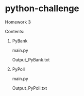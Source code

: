# python-challenge
Homework 3

Contents:

1. PyBank

    main.py

    Output_PyBank.txt

2. PyPoll

    main.py

    Output_PyPoll.txt

